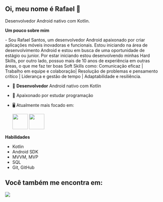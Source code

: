 ## Oi, meu nome é Rafael 👋
Desenvolvedor Android nativo com Kotlin.

**Um pouco sobre mim**
  <div>
- Sou Rafael Santos, um desenvolvedor Android apaixonado por criar aplicações móveis inovadoras e funcionais. Estou iniciando na área de desenvolvimento Android e estou em busca de uma oportunidade de estágio ou junior. Por estar iniciando estou desenvolvendo minhas Hard Skills, por outro lado, possuo mais de 10 anos de experiência em outras áreas, o que me faz ter boas Soft Skills como: Comunicação eficaz | Trabalho em equipe e colaboração| Resolução de problemas e pensamento crítico | Liderança e gestão de tempo | Adaptabilidade e resiliência.
    
  </div>
  
- 📱 **Desenvolvedor** Android nativo com Kotlin
- 📝 Apaixonado por estudar programação
- 🖥️ Atualmente mais focado em:
  

  <div display="inline">
    <img width="50" height="50" src="https://cdn.jsdelivr.net/gh/devicons/devicon@latest/icons/kotlin/kotlin-original.svg" />
    <img width="50" height="50" src="https://cdn.jsdelivr.net/gh/devicons/devicon@latest/icons/android/android-original-wordmark.svg" />
  </div>

**Habilidades**
- Kotlin
- Android SDK
- MVVM, MVP
- SQL
- Git, GitHub
      
##

## Você também me encontra em:
<a href="https://www.linkedin.com/in/rafael-santos-b856412b3/">
  <img src="https://img.shields.io/badge/linkedin-%230077B5.svg?style=for-the-badge&logo=linkedin&logoColor=white" />
</a>



  

          
          


